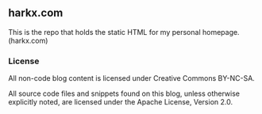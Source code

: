 harkx.com
---------

This is the repo that holds the static HTML for my personal homepage. (harkx.com)

### License

All non-code blog content is licensed under Creative Commons BY-NC-SA.

All source code files and snippets found on this blog, unless otherwise explicitly noted, are licensed under the Apache License, Version 2.0.
